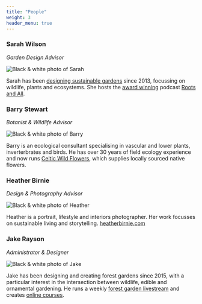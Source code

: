 ```yaml
---
title: "People"
weight: 3
header_menu: true
---
```


### Sarah Wilson 

_Garden Design Advisor_

<div class="media">
  <img class="media-figure" src="https://res.cloudinary.com/growdigital/image/upload/w_100,h_100,c_thumb,g_face,r_10/v1612825034/sarah-square.png" alt="Black & white photo of Sarah">
  <p class="media-body">Sarah has been <a href="https://www.wilsonvokins.com/">designing sustainable gardens</a> since 2013, focussing on wildlife, plants and ecosystems. She hosts the <a href="https://www.gardenmediaguild.co.uk/awards/winners-2019">award winning</a> podcast <a href="https://rootsandall.co.uk/thepodcast/">Roots and All</a>.</p>
</div>

### Barry Stewart

_Botanist & Wildlife Advisor_

<div class="media">
  <img class="media-figure" src="https://res.cloudinary.com/growdigital/image/upload/w_100,h_100,c_thumb,g_face,r_10/v1612825034/barry-square.png" alt="Black & white photo of Barry">
  <p class="media-body">Barry is an ecological consultant specialising in vascular and lower plants, inverterbrates and birds. He has over 30 years of field ecology experience and now runs <a href="https://celticwildflowers.co.uk/">Celtic Wild Flowers</a>, which supplies locally sourced native flowers.</p>
</div>

### Heather Birnie

_Design & Photography Advisor_

<div class="media">
  <img class="media-figure" src="https://res.cloudinary.com/growdigital/image/upload/w_100,h_100,c_thumb,g_face,r_10/v1612825034/heather-square.png" alt="Black & white photo of Heather">
  <p class="media-body">Heather is a portrait, lifestyle and interiors photographer. Her work focusses on sustainable living and storytelling. <a href="https://www.heatherbirnie.com/">heatherbirnie.com</a></p>
</div>

### Jake Rayson

_Administrator & Designer_

<div class="media">
  <img class="media-figure" src="https://res.cloudinary.com/growdigital/image/upload/w_100,h_100,c_thumb,g_face,r_10/v1612825034/jake-square.png" alt="Black & white photo of Jake">
  <p class="media-body">Jake has been designing and creating forest gardens since 2015, with a particular interest in the intersection between wildlife, edible and ornamental gardening. He runs a weekly <a href="">forest garden livestream</a> and creates <a href="https://www.udemy.com/course/the-backyard-forest/">online courses</a>.</p>
</div>
